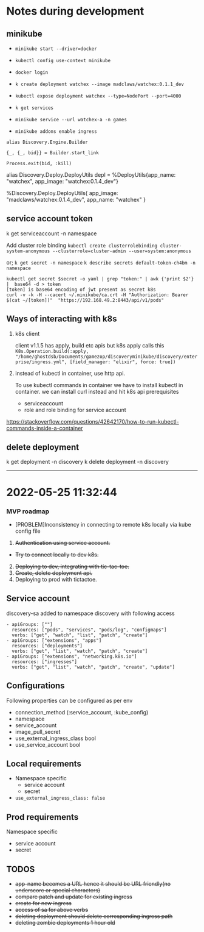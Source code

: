 # Notes during development

## minikube

- `minikube start --driver=docker`
- `kubectl config use-context minikube`
- `docker login`
- `k create deployment watchex --image madclaws/watchex:0.1.1_dev`


- `kubectl expose deployment watchex --type=NodePort --port=4000`
- `k get services`

- `minikube service --url watchex-a -n games`

- `minikube addons enable ingress `

```
alias Discovery.Engine.Builder

{_, {_, bid}} = Builder.start_link

Process.exit(bid, :kill)
```

alias Discovery.Deploy.DeployUtils
depl = %DeployUtils{app_name: "watchex", app_image: "watchex:0.1.4_dev"}

%Discovery.Deploy.DeployUtils{
  app_image: "madclaws/watchex:0.1.4_dev",
  app_name: "watchex"
} 

## service account token

k get serviceaccount -n namespace

Add cluster role binding
`kubectl create clusterrolebinding cluster-system-anonymous --clusterrole=cluster-admin --user=system:anonymous`


or;
`k get secret -n namespace`
`k describe secrets default-token-ch4bm -n namespace`

```
kubectl get secret $secret -o yaml | grep "token:" | awk {'print $2'} |  base64 -d > token
[token] is base64 encoding of jwt present as secret k8s
curl -v -k -H --cacert ~/.minikube/ca.crt -H "Authorization: Bearer $(cat ~/[token])"  "https://192.168.49.2:8443/api/v1/pods" 
```
## Ways of interacting with k8s 

1. k8s client 
  
    client v1.1.5 has apply, build etc apis but
    k8s apply calls this  `K8s.Operation.build(:apply, "/home/ghostdsb/Documents/gamezop/discoveryminikube/discovery/enterprise/ingress.yml", [field_manager: "elixir", force: true])`

2. instead of kubectl in container, use http api.
  
    To use kubectl commands in container we have to install kubectl in container.
    we can install curl instead and hit k8s api
    prerequisites
      - serviceaccount
      - role and role binding for service account
    

https://stackoverflow.com/questions/42642170/how-to-run-kubectl-commands-inside-a-container

## delete deployment

 k get deployment -n discovery
 k delete deployment <name> -n discovery

 ---

# 2022-05-25 11:32:44

### MVP roadmap

- [PROBLEM]Inconsistency in connecting to remote k8s locally via kube config file

1. ~~Authentication using service account.~~
  - ~~Try to connect locally to dev k8s.~~
2. ~~Deploying to dev, integrating with tic-tac-toe.~~
3. ~~Create, delete deployment api.~~
4. Deploying to prod with tictactoe.

## Service account

  discovery-sa added to namespace discovery with following access
  
    - apiGroups: [""]
      resources: ["pods", "services", "pods/log", "configmaps"]
      verbs: ["get", "watch", "list", "patch", "create"]
    - apiGroups: ["extensions", "apps"]
      resources: ["deployments"]
      verbs: ["get", "list", "watch", "patch", "create"]
    - apiGroups: ["extensions", "networking.k8s.io"]
      resources: ["ingresses"]
      verbs: ["get", "list", "watch", "patch", "create", "update"]

## Configurations

  Following properties can be configured as per env
  - connection_method (:service_account, :kube_config)
  - namespace
  - service_account
  - image_pull_secret
  - use_external_ingress_class bool
  - use_service_account bool

## Local requirements
  - Namespace specific
    - service account
    - secret
  - `use_external_ingress_class: false`
 
## Prod requirements
  Namespace specific
  - service account
  - secret 
## TODOS

  - ~~app-name becomes a URL hence it should be URL friendly(no underscore or special characters)~~
  - ~~compare patch and update for existing ingress~~
  - ~~create for new ingress~~
  - ~~access of sa for above verbs~~
  - ~~deleting deployment should delete corresponding ingress path~~
  - ~~deleting zombie deployments 1 hour old~~

